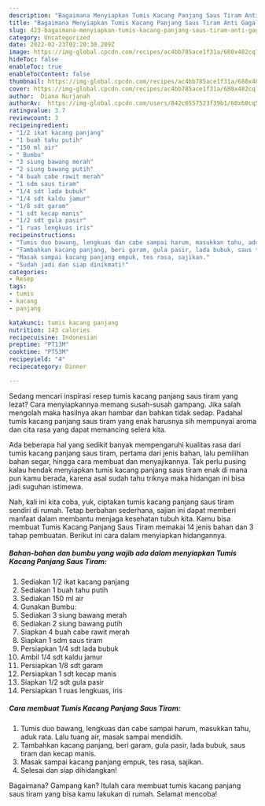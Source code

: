 ```yaml
---
description: "Bagaimana Menyiapkan Tumis Kacang Panjang Saus Tiram Anti Gagal"
title: "Bagaimana Menyiapkan Tumis Kacang Panjang Saus Tiram Anti Gagal"
slug: 423-bagaimana-menyiapkan-tumis-kacang-panjang-saus-tiram-anti-gagal
category: Uncategorized
date: 2022-02-23T02:20:30.209Z
image: https://img-global.cpcdn.com/recipes/ac4bb785ace1f31a/680x482cq70/tumis-kacang-panjang-saus-tiram-foto-resep-utama.jpg
hideToc: false
enableToc: true
enableTocContent: false
thumbnail: https://img-global.cpcdn.com/recipes/ac4bb785ace1f31a/680x482cq70/tumis-kacang-panjang-saus-tiram-foto-resep-utama.jpg
cover: https://img-global.cpcdn.com/recipes/ac4bb785ace1f31a/680x482cq70/tumis-kacang-panjang-saus-tiram-foto-resep-utama.jpg
author:  Diana Nurjanah
authorAv:  https://img-global.cpcdn.com/users/842c6557523f39b1/60x60cq50/avatar.jpg
ratingvalue: 3.7
reviewcount: 3
recipeingredient:
- "1/2 ikat kacang panjang"
- "1 buah tahu putih"
- "150 ml air"
- " Bumbu"
- "3 siung bawang merah"
- "2 siung bawang putih"
- "4 buah cabe rawit merah"
- "1 sdm saus tiram"
- "1/4 sdt lada bubuk"
- "1/4 sdt kaldu jamur"
- "1/8 sdt garam"
- "1 sdt kecap manis"
- "1/2 sdt gula pasir"
- "1 ruas lengkuas iris"
recipeinstructions:
- "Tumis duo bawang, lengkuas dan cabe sampai harum, masukkan tahu, aduk rata. Lalu tuang air, masak sampai mendidih."
- "Tambahkan kacang panjang, beri garam, gula pasir, lada bubuk, saus tiram dan kecap manis."
- "Masak sampai kacang panjang empuk, tes rasa, sajikan."
- "Sudah jadi dan siap dinikmati!"
categories:
- Resep
tags:
- tumis
- kacang
- panjang

katakunci: tumis kacang panjang 
nutrition: 143 calories
recipecuisine: Indonesian
preptime: "PT13M"
cooktime: "PT53M"
recipeyield: "4"
recipecategory: Dinner

---
```



Sedang mencari inspirasi resep tumis kacang panjang saus tiram yang lezat? Cara menyiapkannya memang susah-susah gampang. Jika salah mengolah maka hasilnya akan hambar dan bahkan tidak sedap. Padahal tumis kacang panjang saus tiram yang enak harusnya sih mempunyai aroma dan cita rasa yang dapat memancing selera kita.


Ada beberapa hal yang sedikit banyak mempengaruhi kualitas rasa dari tumis kacang panjang saus tiram, pertama dari jenis bahan, lalu pemilihan bahan segar, hingga cara membuat dan menyajikannya. Tak perlu pusing kalau hendak menyiapkan tumis kacang panjang saus tiram enak di mana pun kamu berada, karena asal sudah tahu triknya maka hidangan ini bisa jadi suguhan istimewa.




Nah, kali ini kita coba, yuk, ciptakan tumis kacang panjang saus tiram sendiri di rumah. Tetap berbahan sederhana, sajian ini dapat memberi manfaat dalam membantu menjaga kesehatan tubuh kita. Kamu bisa membuat Tumis Kacang Panjang Saus Tiram memakai 14 jenis bahan dan 3 tahap pembuatan. Berikut ini cara dalam menyiapkan hidangannya.

<!--inarticleads1-->

##### Bahan-bahan dan bumbu yang wajib ada dalam menyiapkan Tumis Kacang Panjang Saus Tiram:

1. Sediakan 1/2 ikat kacang panjang
1. Sediakan 1 buah tahu putih
1. Sediakan 150 ml air
1. Gunakan  Bumbu:
1. Sediakan 3 siung bawang merah
1. Sediakan 2 siung bawang putih
1. Siapkan 4 buah cabe rawit merah
1. Siapkan 1 sdm saus tiram
1. Persiapkan 1/4 sdt lada bubuk
1. Ambil 1/4 sdt kaldu jamur
1. Persiapkan 1/8 sdt garam
1. Persiapkan 1 sdt kecap manis
1. Siapkan 1/2 sdt gula pasir
1. Persiapkan 1 ruas lengkuas, iris




<!--inarticleads2-->

##### Cara membuat Tumis Kacang Panjang Saus Tiram:

1. Tumis duo bawang, lengkuas dan cabe sampai harum, masukkan tahu, aduk rata. Lalu tuang air, masak sampai mendidih.
1. Tambahkan kacang panjang, beri garam, gula pasir, lada bubuk, saus tiram dan kecap manis.
1. Masak sampai kacang panjang empuk, tes rasa, sajikan.
1. Selesai dan siap dihidangkan!



Bagaimana? Gampang kan? Itulah cara membuat tumis kacang panjang saus tiram yang bisa kamu lakukan di rumah. Selamat mencoba!
